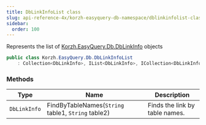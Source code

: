 ```yaml
---
title: DbLinkInfoList class
slug: api-reference-4x/korzh-easyquery-db-namespace/dblinkinfolist-class
sidebar:
  order: 100
---
```


Represents the list of [Korzh.EasyQuery.Db.DbLinkInfo](///easyquery/docs/api-reference-4x/korzh-easyquery-db-namespace/dblinkinfo-class) objects
```csharp
public class Korzh.EasyQuery.Db.DbLinkInfoList
    : Collection<DbLinkInfo>, IList<DbLinkInfo>, ICollection<DbLinkInfo>, IEnumerable<DbLinkInfo>, IEnumerable, IList, ICollection, IReadOnlyList<DbLinkInfo>, IReadOnlyCollection<DbLinkInfo>

```

### Methods

| Type | Name | Description | 
| --- | --- | --- | 
| `DbLinkInfo` | FindByTableNames(`String` table1, `String` table2) | Finds the link by table names. |
